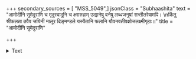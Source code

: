 +++
secondary_sources = [ "MSS_5049",]
jsonClass = "Subhaashita"
text = "आमोदीनि सुमेदुराणि च मृदुस्वादूनि च क्ष्मारुहाम् उद्यानेषु वनेषु लब्धजनुषां सन्तीतरेषामपि।  \nकिंतु श्रीफलता तवैव जयिनी मालूर दिङ्मण्डले यस्यैतानि फलानि यौवनवतीवक्षोजलक्ष्मीगृहाः॥"
title = "आमोदीनि सुमेदुराणि"

+++

<details><summary>Text</summary>

आमोदीनि सुमेदुराणि च मृदुस्वादूनि च क्ष्मारुहाम् उद्यानेषु वनेषु लब्धजनुषां सन्तीतरेषामपि।  
किंतु श्रीफलता तवैव जयिनी मालूर दिङ्मण्डले यस्यैतानि फलानि यौवनवतीवक्षोजलक्ष्मीगृहाः॥
</details>
